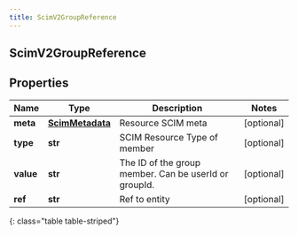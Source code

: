 ```yaml
---
title: ScimV2GroupReference
---
```

## ScimV2GroupReference

## Properties

|Name | Type | Description | Notes|
|------------ | ------------- | ------------- | -------------|
| **meta** | [**ScimMetadata**](ScimMetadata.html) | Resource SCIM meta | [optional] |
| **type** | **str** | SCIM Resource Type of member | [optional] |
| **value** | **str** | The ID of the group member. Can be userId or groupId. | [optional] |
| **ref** | **str** | Ref to entity | [optional] |
{: class="table table-striped"}


